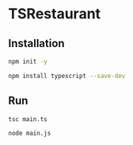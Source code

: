 # TSRestaurant

## Installation 

```sh
npm init -y
```

```sh
npm install typescript --save-dev
```

## Run

```sh
tsc main.ts
```

```sh
node main.js
```